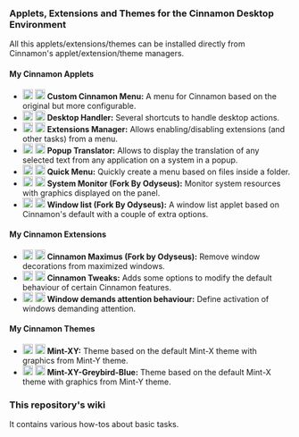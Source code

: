 ### Applets, Extensions and Themes for the Cinnamon Desktop Environment

All this applets/extensions/themes can be installed directly from Cinnamon's applet/extension/theme managers.

#### My Cinnamon Applets
- [<img height="18" width="18" src="https://odyseus.github.io/CinnamonTools/lib/MyBadges/DownloadLogo.svg">](https://odyseus.github.io/CinnamonTools/pkg/0dyseus@CustomCinnamonMenu.zip "Download this applet for manual installation") [<img height="18" width="18" src="https://odyseus.github.io/CinnamonTools/lib/MyBadges/SpicesLogo.svg">](https://cinnamon-spices.linuxmint.com/applets/view/264 "Go to this applet Spices page") **Custom Cinnamon Menu:** A menu for Cinnamon based on the original but more configurable.
- [<img height="18" width="18" src="https://odyseus.github.io/CinnamonTools/lib/MyBadges/DownloadLogo.svg">](https://odyseus.github.io/CinnamonTools/pkg/0dyseus@DesktopHandler.zip "Download this applet for manual installation") [<img height="18" width="18" src="https://odyseus.github.io/CinnamonTools/lib/MyBadges/SpicesLogo.svg">](https://cinnamon-spices.linuxmint.com/applets/view/263 "Go to this applet Spices page") **Desktop Handler:** Several shortcuts to handle desktop actions.
- [<img height="18" width="18" src="https://odyseus.github.io/CinnamonTools/lib/MyBadges/DownloadLogo.svg">](https://odyseus.github.io/CinnamonTools/pkg/0dyseus@ExtensionsManager.zip "Download this applet for manual installation") [<img height="18" width="18" src="https://odyseus.github.io/CinnamonTools/lib/MyBadges/SpicesLogo.svg">](https://cinnamon-spices.linuxmint.com/applets/view/271 "Go to this applet Spices page") **Extensions Manager:** Allows enabling/disabling extensions (and other tasks) from a menu.
- [<img height="18" width="18" src="https://odyseus.github.io/CinnamonTools/lib/MyBadges/DownloadLogo.svg">](https://odyseus.github.io/CinnamonTools/pkg/0dyseus@PopupTranslator.zip "Download this applet for manual installation") [<img height="18" width="18" src="https://odyseus.github.io/CinnamonTools/lib/MyBadges/SpicesLogo.svg">](https://odyseus.github.io/CinnamonTools/404.html "Go to this applet Spices page") **Popup Translator:** Allows to display the translation of any selected text from any application on a system in a popup.
- [<img height="18" width="18" src="https://odyseus.github.io/CinnamonTools/lib/MyBadges/DownloadLogo.svg">](https://odyseus.github.io/CinnamonTools/pkg/0dyseus@QuickMenu.zip "Download this applet for manual installation") [<img height="18" width="18" src="https://odyseus.github.io/CinnamonTools/lib/MyBadges/SpicesLogo.svg">](https://cinnamon-spices.linuxmint.com/applets/view/260 "Go to this applet Spices page") **Quick Menu:** Quickly create a menu based on files inside a folder.
- [<img height="18" width="18" src="https://odyseus.github.io/CinnamonTools/lib/MyBadges/DownloadLogo.svg">](https://odyseus.github.io/CinnamonTools/pkg/0dyseus@SysmonitorByOrcus.zip "Download this applet for manual installation") [<img height="18" width="18" src="https://odyseus.github.io/CinnamonTools/lib/MyBadges/SpicesLogo.svg">](https://cinnamon-spices.linuxmint.com/applets/view/262 "Go to this applet Spices page") **System Monitor (Fork By Odyseus):** Monitor system resources with graphics displayed on the panel.
- [<img height="18" width="18" src="https://odyseus.github.io/CinnamonTools/lib/MyBadges/DownloadLogo.svg">](https://odyseus.github.io/CinnamonTools/pkg/0dyseus@window-list-fork.zip "Download this applet for manual installation") [<img height="18" width="18" src="https://odyseus.github.io/CinnamonTools/lib/MyBadges/SpicesLogo.svg">](https://cinnamon-spices.linuxmint.com/applets/view/261 "Go to this applet Spices page") **Window list (Fork By Odyseus):** A window list applet based on Cinnamon's default with a couple of extra options.

#### My Cinnamon Extensions
- [<img height="18" width="18" src="https://odyseus.github.io/CinnamonTools/lib/MyBadges/DownloadLogo.svg">](https://odyseus.github.io/CinnamonTools/pkg/0dyseus@CinnamonMaximusFork.zip "Download this extension for manual installation") [<img height="18" width="18" src="https://odyseus.github.io/CinnamonTools/lib/MyBadges/SpicesLogo.svg">](https://cinnamon-spices.linuxmint.com/extensions/view/39 "Go to this extension Spices page") **Cinnamon Maximus (Fork by Odyseus):** Remove window decorations from maximized windows.
- [<img height="18" width="18" src="https://odyseus.github.io/CinnamonTools/lib/MyBadges/DownloadLogo.svg">](https://odyseus.github.io/CinnamonTools/pkg/0dyseus@CinnamonTweaks.zip "Download this extension for manual installation") [<img height="18" width="18" src="https://odyseus.github.io/CinnamonTools/lib/MyBadges/SpicesLogo.svg">](https://cinnamon-spices.linuxmint.com/extensions/view/41 "Go to this extension Spices page") **Cinnamon Tweaks:** Adds some options to modify the default behaviour of certain Cinnamon features.
- [<img height="18" width="18" src="https://odyseus.github.io/CinnamonTools/lib/MyBadges/DownloadLogo.svg">](https://odyseus.github.io/CinnamonTools/pkg/0dyseus@WindowDemandsAttentionBehavior.zip "Download this extension for manual installation") [<img height="18" width="18" src="https://odyseus.github.io/CinnamonTools/lib/MyBadges/SpicesLogo.svg">](https://cinnamon-spices.linuxmint.com/extensions/view/40 "Go to this extension Spices page") **Window demands attention behaviour:** Define activation of windows demanding attention.

#### My Cinnamon Themes
- [<img height="18" width="18" src="https://odyseus.github.io/CinnamonTools/lib/MyBadges/DownloadLogo.svg">](https://odyseus.github.io/CinnamonTools/pkg/Mint-XY.zip "Download this theme for manual installation") [<img height="18" width="18" src="https://odyseus.github.io/CinnamonTools/lib/MyBadges/SpicesLogo.svg">](https://cinnamon-spices.linuxmint.com/themes/view/567 "Go to this theme Spices page") **Mint-XY:** Theme based on the default Mint-X theme with graphics from Mint-Y theme.
- [<img height="18" width="18" src="https://odyseus.github.io/CinnamonTools/lib/MyBadges/DownloadLogo.svg">](https://odyseus.github.io/CinnamonTools/pkg/Mint-XY-Greybird-Blue.zip "Download this theme for manual installation") [<img height="18" width="18" src="https://odyseus.github.io/CinnamonTools/lib/MyBadges/SpicesLogo.svg">](https://cinnamon-spices.linuxmint.com/themes/view/569 "Go to this theme Spices page") **Mint-XY-Greybird-Blue:** Theme based on the default Mint-X theme with graphics from Mint-Y theme.

### This repository's wiki
It contains various how-tos about basic tasks.

